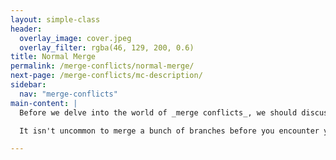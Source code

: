 ```yaml
---
layout: simple-class
header:
  overlay_image: cover.jpeg
  overlay_filter: rgba(46, 129, 200, 0.6)
title: Normal Merge
permalink: /merge-conflicts/normal-merge/
next-page: /merge-conflicts/mc-description/
sidebar:
  nav: "merge-conflicts"
main-content: |
  Before we delve into the world of _merge conflicts_, we should discuss what a normal merge is doing. When you take some commits from the _new-feature_ branch and merge it into _master_ you are simply applying the changes that you made on the _new-feature_ branch on the _master_ branch.

  It isn't uncommon to merge a bunch of branches before you encounter your first _merge conflict_. That is because Git is _really_ smart when it comes to apply changes from one branch to another, but sometimes, you and another collaborator both have an idea for a change and Git needs you to examine the conflicting changes before it can successfully implement the changes.

---
```

